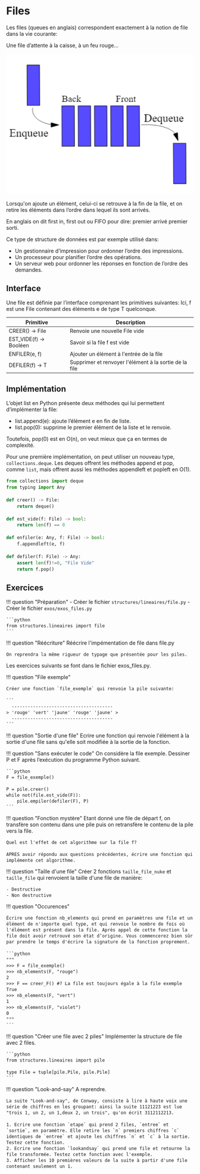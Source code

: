 # Files

Les files (queues en anglais) correspondent exactement à la notion de file dans la vie courante:

Une file d’attente à la caisse, à un feu rouge…

![alt text](image-1.png)

Lorsqu'on ajoute un élément, celui-ci se retrouve à la fin de la file, et on retire les éléments dans l’ordre dans lequel ils sont arrivés.

En anglais on dit first in, first out ou FIFO pour dire: premier arrivé premier sorti.

Ce type de structure de données est par exemple utilisé dans:

- Un gestionnaire d’impression pour ordonner l’ordre des impressions.
- Un processeur pour planifier l’ordre des opérations.
- Un serveur web pour ordonner les réponses en fonction de l’ordre des demandes.

## Interface

Une file est définie par l’interface comprenant les primitives suivantes:
Ici, f est une File contenant des éléments e de type T quelconque.

| Primitive | Description |
| ---- | ----- |
|CREER() → File|Renvoie une nouvelle File vide | 
|EST_VIDE(f) → Booléen|Savoir si la file f est vide|
|ENFILER(e, f)|Ajouter un élément à l'entrée de la file|
|DEFILER(f) → T|Supprimer et renvoyer l'élément à la sortie de la file|


## Implémentation

L’objet list en Python présente deux méthodes qui lui permettent d’implémenter la file:

- list.append(e): ajoute l’élément e en fin de liste.
- list.pop(0): supprime le premier élément de la liste et le renvoie.

Toutefois, pop(0) est en O(n), on veut mieux que ça en termes de complexité.

Pour une première implémentation, on peut utiliser un nouveau type, `collections.deque`. Les deques offrent les méthodes append et pop, comme `list`, mais offrent aussi les méthodes appendleft et popleft en O(1).

```python
from collections import deque
from typing import Any

def creer() -> File:
    return deque()

def est_vide(f: File) -> bool:
    return len(f) == 0

def enfiler(e: Any, f: File) -> bool:
    f.appendleft(e, f)

def defiler(f: File) -> Any:
    assert len(f)!=0, "File Vide"
    return f.pop()
```

## Exercices

!!! question "Préparation"
    - Créer le fichier `structures/lineaires/file.py`
    - Créer le fichier `exos/exos_files.py`

    ```python
    from structures.lineaires import file
    ```

!!! question "Réécriture"
    Réécrire l'impémentation de file dans file.py

    On reprendra la même rigueur de typage que présentée pour les piles.

Les exercices suivants se font dans le fichier exos_files.py.

!!! question "File exemple"

    Créer une fonction `file_exemple` qui renvoie la pile suivante:

    ```
      --------------------------------------
    > 'rouge' 'vert' 'jaune' 'rouge' 'jaune' >
      --------------------------------------
    ```

!!! question "Sortie d'une file"
    Ecrire une fonction qui renvoie l'élément à la sortie d'une file sans qu'elle soit modifiée à la sortie de la fonction.

!!! question "Sans exécuter le code"
    On considère la file exemple.
    Dessiner P et F après l’exécution du programme Python suivant.

    ```python
    F = file_exemple()

    P = pile.creer()
    while not(file.est_vide(F)):
        pile.empiler(defiler(F), P)
    ```


!!! question "Fonction mystère"
    Etant donné une file de départ f, on transfère son contenu dans une pile puis on retransfère le contenu de la pile vers la file.

    Quel est l'effet de cet algorithme sur la file f?
    
    APRES avoir répondu aux questions précédentes, écrire une fonction qui implémente cet algorithme.

!!! question "Taille d'une file"
    Créer 2 fonctions `taille_file_nuke` et `taille_file` qui renvoient la taille d'une file de manière:
    
    - Destructive
    - Non destructive


!!! question "Occurences"

    Écrire une fonction nb_elements qui prend en paramètres une file et un élément de n'importe quel type, et qui renvoie le nombre de fois où l'élément est présent dans la file. Après appel de cette fonction la file doit avoir retrouvé son état d’origine. Vous commencerez bien sûr par prendre le temps d'écrire la signature de la fonction proprement.

    ```python
    """
    >>> F = file_exemple()
    >>> nb_elements(F, "rouge")
    2
    >>> F == creer_F() #? La file est toujours égale à la file exemple
    True
    >>> nb_elements(F, "vert")
    1
    >>> nb_elements(F, "violet")
    0
    """
    ```

!!! question "Créer une file avec 2 piles"
    Implémenter la structure de file avec 2 files.

    ```python
    from structures.lineaires import pile

    type File = tuple[pile.Pile, pile.Pile]
    ```


!!! question "Look-and-say"
    A reprendre.

    La suite "Look-and-say", de Conway, consiste à lire à haute voix une série de chiffres en les groupant: ainsi la suite 11121223 est lue "trois 1, un 2, un 1,deux 2, un trois", qu'on écrit 3112112213.

    1. Ecrire une fonction `etape` qui prend 2 files, `entree` et `sortie`, en paramètre. Elle retire les `n` premiers chiffres `c` identiques de `entree` et ajoute les chiffres `n` et `c` à la sortie. Testez cette fonction.
    2. Ecrire une fonction `lookandsay` qui prend une file et retourne la file transformée. Testez cette fonction avec l'exemple.
    3. Afficher les 10 premières valeurs de la suite à partir d'une file contenant seulement un 1.
